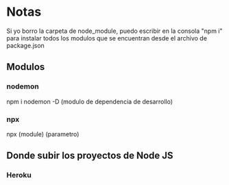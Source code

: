 # Notas

Si yo borro la carpeta de node_module, puedo escribir en la consola "npm i" para instalar todos los modulos que se encuentran desde el archivo de package.json

## Modulos

### nodemon

npm i nodemon -D (modulo de dependencia de desarrollo)

### npx

npx (module) (parametro)

## Donde subir los proyectos de Node JS

### Heroku
